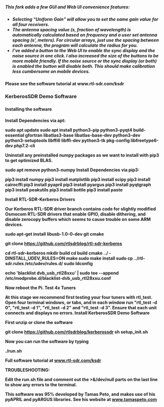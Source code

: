 <h5>This fork adds a few GUI and Web UI convenience features:<h5>

* Selecting “Uniform Gain” will allow you to set the same gain value for all four receivers.
* The antenna spacing value (s, fraction of wavelength) is automatically calculated based on frequency and a user set antenna spacing (s’, meters). For circular arrays, just use the spacing between each antenna, the program will calculate the radius for you.
* I’ve added a button to the Web UI to enable the sync display and the noise source in one click. I also increased the size of the buttons to be more mobile friendly. If the noise source or the sync display (or both) is enabled the button will disable both. This should make calibration less cumbersome on mobile devices.



<h4>Please see the software tutorial at www.rtl-sdr.com/ksdr<h4>

<h3>KerberosSDR Demo Software<h3>

<h4>Installing the software<h4>
Install Dependencies via apt:

sudo apt update
sudo apt install python3-pip python3-pyqt4 build-essential gfortran libatlas3-base libatlas-base-dev python3-dev python3-setuptools libffi6 libffi-dev python3-tk pkg-config libfreetype6-dev php7.2-cli

Uninstall any preinstalled numpy packages as we want to install with pip3 to get optimized BLAS.

sudo apt remove python3-numpy
Install Dependencies via pip3:

pip3 install numpy
pip3 install matplotlib
pip3 install scipy
pip3 install cairocffi
pip3 install pyapril
pip3 install pyargus
pip3 install pyqtgraph
pip3 install peakutils 
pip3 install bottle
pip3 install paste

Install RTL-SDR-Kerberos Drivers

Our Kerberos RTL-SDR driver branch contains code for slightly modified Osmocom RTL-SDR drivers that enable GPIO, disable dithering, and disable zerocopy buffers which seems to cause trouble on some ARM devices.

sudo apt-get install libusb-1.0-0-dev git cmake 

git clone https://github.com/rtlsdrblog/rtl-sdr-kerberos

cd rtl-sdr-kerberos
mkdir build
cd build
cmake ../ -DINSTALL_UDEV_RULES=ON
make
sudo make install
sudo cp ../rtl-sdr.rules /etc/udev/rules.d/
sudo ldconfig

echo 'blacklist dvb_usb_rtl28xxu' | sudo tee --append /etc/modprobe.d/blacklist-dvb_usb_rtl28xxu.conf

Now reboot the Pi.
Test 4x Tuners

At this stage we recommend first testing your four tuners with rtl_test. Open four terminal windows, or tabs, and in each window run "rtl_test -d 0", "rtl_test -d 1", "rtl_test -d 2" and "rtl_test -d 3". Ensure that each unit connects and displays no errors.
Install KerberosSDR Demo Software

First unzip or clone the software

git clone https://github.com/rtlsdrblog/kerberossdr
sh setup_init.sh

Now you can run the software by typing

./run.sh

Full software tutorial at www.rtl-sdr.com/ksdr

TROUBLESHOOTING:

Edit the run.sh file and comment out the >&/dev/null parts on the last line to show any errors to the terminal.


This software was 95% developed by Tamas Peto, and makes use of his pyAPRIL and pyARGUS libraries. See his website at www.tamaspeto.com
